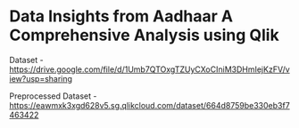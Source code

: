# Data Insights from Aadhaar A Comprehensive Analysis using Qlik
Dataset - https://drive.google.com/file/d/1Umb7QTOxgTZUyCXoCIniM3DHmIejKzFV/view?usp=sharing

Preprocessed Dataset - https://eawmxk3xgd628v5.sg.qlikcloud.com/dataset/664d8759be330eb3f7463422
